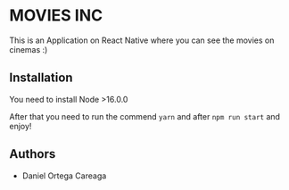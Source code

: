 # MOVIES INC

This is an Application on React Native where you can see the movies on cinemas :)

## Installation

You need to install Node >16.0.0

After that you need to run the commend `yarn` and after `npm run start` and enjoy!

## Authors

- Daniel Ortega Careaga
